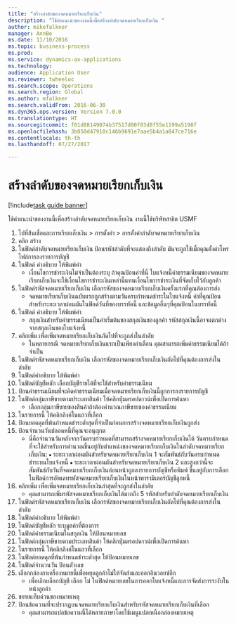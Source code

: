 ```yaml
--- 
title: "สร้างลำดับของจดหมายเรียกเก็บเงิน"
description: "ใช้คำแนะนำของงานนี้เพื่อสร้างลำดับจดหมายเรียกเก็บเงิน "
author: mikefalkner
manager: AnnBe
ms.date: 11/10/2016
ms.topic: business-process
ms.prod: 
ms.service: dynamics-ax-applications
ms.technology: 
audience: Application User
ms.reviewer: twheeloc
ms.search.scope: Operations
ms.search.region: Global
ms.author: mfalkner
ms.search.validFrom: 2016-06-30
ms.dyn365.ops.version: Version 7.0.0
ms.translationtype: HT
ms.sourcegitcommit: f01d88149074b37517d00f03d8f55e1199a5198f
ms.openlocfilehash: 3b050d47910c146b9691e7aae5b4a1a847ce716e
ms.contentlocale: th-th
ms.lasthandoff: 07/27/2017

---
```

# <a name="create-a-collection-letter-sequence"></a>สร้างลำดับของจดหมายเรียกเก็บเงิน

[!include[task guide banner](../../includes/task-guide-banner.md)]

ใช้คำแนะนำของงานนี้เพื่อสร้างลำดับจดหมายเรียกเก็บเงิน  งานนี้ใช้บริษัทสาธิต USMF 

1. ไปที่สินเชื่อและการเรียกเก็บเงิน > การตั้งค่า > การตั้งค่าลำดับจดหมายเรียกเก็บเงิน
2. คลิก สร้าง
3. ในฟิลด์ลำดับจดหมายเรียกเก็บเงิน ป้อนรหัสลำดับที่จะแสดงถึงลำดับ  มันจะถูกใช้เมื่อคุณตั้งค่าโพรไฟล์การลงรายการบัญชี
4. ในฟิลด์ คำอธิบาย ให้พิมพ์ค่า
    * เงื่อนไขการชำระเงินไม่จำเป็นต้องระบุ  ถ้าคุณป้อนค่าที่นี่ ใบแจ้งหนี้ค่าธรรมเนียมของจดหมายเรียกเก็บเงินจะใช้เงื่อนไขการชำระเงินเหล่านี้แทนเงื่อนไขการชำระเงินที่จัดเก็บไว้กับลูกค้า  
5. ในฟิลด์รหัสจดหมายเรียกเก็บเงิน เลือกรหัสของจดหมายเรียกเก็บเงินครั้งแรกที่คุณต้องการส่ง
    * จดหมายเรียกเก็บเงินฉบับแรกถูกสร้างตามวันครบกำหนดชำระในใบแจ้งหนี้ ค่าที่คุณป้อนสำหรับระยะเวลาผ่อนผันในฟิลด์วันที่ของบรรทัดนี้ และข้อมูลอื่นๆที่คุณป้อนในบรรทัดนี้  
6. ในฟิลด์ คำอธิบาย ให้พิมพ์ค่า
    * สกุลเงินสำหรับค่าธรรมเนียมเป็นค่าเริ่มต้นของสกุลเงินของลูกค้า  รหัสสกุลเงินนี้อาจแตกต่างจากสกุลเงินของใบแจ้งหนี้  
7. คลิกเพิ่ม เพื่อเพิ่มจดหมายเรียกเก็บเงินถัดไปที่จะถูกส่งในลำดับ
    * ในหลายกรณี จดหมายเรียกเก็บเงินแรกเป็นเพียงคำเตือน  คุณสามารถเพิ่มค่าธรรมเนียมได้ถ้าจำเป็น  
8. ในฟิลด์รหัสจดหมายเรียกเก็บเงิน เลือกรหัสของจดหมายเรียกเก็บเงินถัดไปที่คุณต้องการส่งในลำดับ
9. ในฟิลด์คำอธิบาย ให้พิมพ์ค่า
10. ในฟิลด์บัญชีหลัก เลือกบัญชีรายได้ที่จะใช้สำหรับค่าธรรมเนียม
11. ป้อนค่าธรรมเนียมที่จะคิดค่าธรรมเนียมเมื่อจดหมายเรียกเก็บเงินนี้ถูกการลงรายการบัญชี
12. ในฟิลด์กลุ่มภาษีขายตามประเภทสินค้า ให้คลิกปุ่มดรอปดาวน์เพื่อเปิดการค้นหา
    * เลือกกลุ่มภาษีขายของสินค้าถ้าต้องคำนวณภาษีขายของค่าธรรมเนียม  
13. ในรายการนี้ ให้คลิกลิงค์ในแถวที่เลือก
14. ป้อนยอดดุลที่พ้นกำหนดชำระต่ำสุดที่จำเป็นก่อนการสร้างจดหมายเรียกเก็บเงินถูกส่ง
15. ป้อนจำนวนวันปลอดหนี้ที่คุณจะอนุญาต
    * นี่คือจำนวนวันหลังจากวันครบกำหนดที่สามารถสร้างจดหมายเรียกเก็บเงินได้  วันครบกำหนดที่จะใช้สำหรับการคำนวณขึ้นอยู่กับตำแหน่งของจดหมายเรียกเก็บเงินในลำดับจดหมายเรียกเก็บเงิน:   ⦁    ระยะเวลาผ่อนผันสำหรับจดหมายเรียกเก็บเงิน 1 จะสัมพันธ์กับวันครบกำหนดชำระบนใบแจ้งหนี้  ⦁ ระยะเวลาผ่อนผันสำหรับจดหมายเรียกเก็บเงิน 2 และสูงกว่านี้จะสัมพันธ์กับวันที่จดหมายเรียกเก็บเงินก่อนหน้าถูกลงรายการบัญชีหรือพิมพ์ ขึ้นอยู่กับการเลือกในฟิลด์การอัพเดทรหัสจดหมายเรียกเก็บเงินในหน้าพารามิเตอร์บัญชีลูกหนี้  
16. คลิกเพิ่ม เพื่อเพิ่มจดหมายเรียกเก็บเงินล่าสุดที่จะถูกส่งในลำดับ
    * คุณสามารถเพิ่มรหัสจดหมายเรียกเก็บเงินได้มากถึง 5 รหัสสำหรับลำดับจดหมายเรียกเก็บเงิน  
17. ในฟิลด์รหัสจดหมายเรียกเก็บเงิน เลือกรหัสของจดหมายเรียกเก็บเงินถัดไปที่คุณต้องการส่งในลำดับ
18. ในฟิลด์คำอธิบาย ให้พิมพ์ค่า
19. ในฟิลด์บัญชีหลัก ระบุมูลค่าที่ต้องการ
20. ในฟิลด์ค่าธรรมเนียมในสกุลเงิน ให้ป้อนหมายเลข
21. ในฟิลด์กลุ่มภาษีขายตามประเภทสินค้า ให้คลิกปุ่มดรอปดาวน์เพื่อเปิดการค้นหา
22. ในรายการนี้ ให้คลิกลิงค์ในแถวที่เลือก
23. ในฟิลด์ยอดดุลที่พ้นกำหนดชำระต่ำสุด ให้ป้อนหมายเลข
24. ในฟิลด์จำนวนวัน ป้อนตัวเลข
25. เลือกกล่องกาเครื่องหมายนี้เพื่อหยุดลูกค้าไม่ให้จัดส่งและออกอินวอยซ์อีก
    * เพื่อเลิกบล็อกบัญชี เลือก ไม่ ในฟิลด์หมายเลขในการออกใบแจ้งหนี้และการจัดส่งการระงับในหน้าลูกค้า  
26. ขยายแท็บด่วนของหมายเหตุ
27. ป้อนข้อความที่จะปรากฏบนจดหมายเรียกเก็บเงินสำหรับรหัสจดหมายเรียกเก็บเงินที่เลือก
    * คุณสามารถแปลข้อความนี้ได้หลายภาษาโดยใช้เมนูแปลเหนือกล่องหมายเหตุ  


